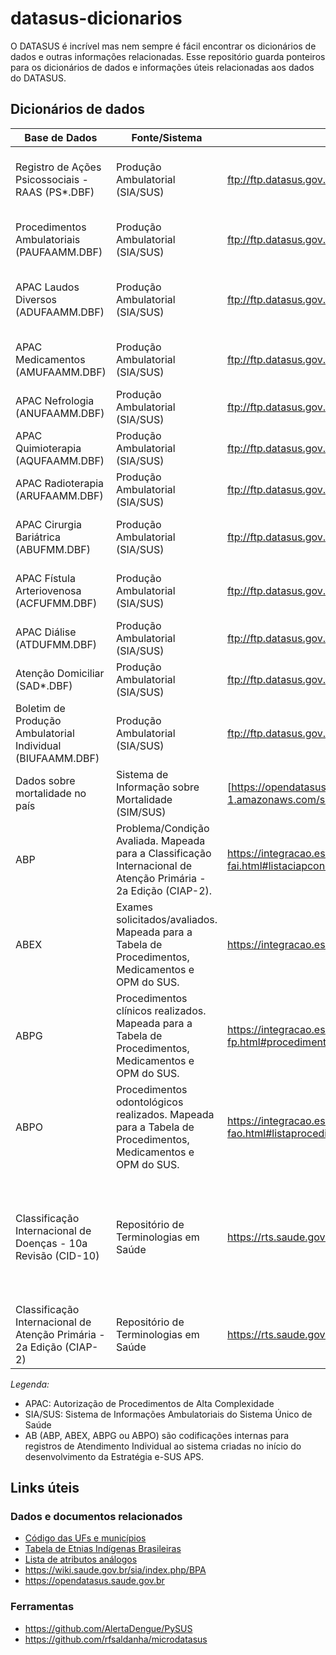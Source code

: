 # datasus-dicionarios

O DATASUS é incrível mas nem sempre é fácil encontrar os dicionários de dados
e outras informações relacionadas. Esse repositório guarda ponteiros para
os dicionários de dados e informações úteis relacionadas aos dados do DATASUS.

## Dicionários de dados

Base de Dados | Fonte/Sistema | Link | Notas
--------------|---------------|------|-------
Registro de Ações Psicossociais - RAAS (PS*.DBF) | Produção Ambulatorial (SIA/SUS) | ftp://ftp.datasus.gov.br/dissemin/publicos/SIASUS/200801_/Doc/Informe_Tecnico_SIASUS_2019_07.pdf | Registro das Ações Ambulatoriais de Saúde - Psicossocial
Procedimentos Ambulatoriais (PAUFAAMM.DBF) | Produção Ambulatorial (SIA/SUS) | ftp://ftp.datasus.gov.br/dissemin/publicos/SIASUS/200801_/Doc/Informe_Tecnico_SIASUS_2019_07.pdf | Registra todos os atendimentos ambulatoriais realizados no SUS 
APAC Laudos Diversos (ADUFAAMM.DBF) | Produção Ambulatorial (SIA/SUS) | ftp://ftp.datasus.gov.br/dissemin/publicos/SIASUS/200801_/Doc/Informe_Tecnico_SIASUS_2019_07.pdf | Autorizações de Procedimentos de Alta Complexidade - Laudos Gerais
APAC Medicamentos (AMUFAAMM.DBF) | Produção Ambulatorial (SIA/SUS) | ftp://ftp.datasus.gov.br/dissemin/publicos/SIASUS/200801_/Doc/Informe_Tecnico_SIASUS_2019_07.pdf | Registro de dispensação de medicamentos de alto custo
APAC Nefrologia (ANUFAAMM.DBF) | Produção Ambulatorial (SIA/SUS) | ftp://ftp.datasus.gov.br/dissemin/publicos/SIASUS/200801_/Doc/Informe_Tecnico_SIASUS_2019_07.pdf | Procedimentos de terapia renal substitutiva
APAC Quimioterapia (AQUFAAMM.DBF) | Produção Ambulatorial (SIA/SUS) | ftp://ftp.datasus.gov.br/dissemin/publicos/SIASUS/200801_/Doc/Informe_Tecnico_SIASUS_2019_07.pdf | Tratamentos quimioterápicos ambulatoriais
APAC Radioterapia (ARUFAAMM.DBF) | Produção Ambulatorial (SIA/SUS) | ftp://ftp.datasus.gov.br/dissemin/publicos/SIASUS/200801_/Doc/Informe_Tecnico_SIASUS_2019_07.pdf | Tratamentos radioterápicos ambulatoriais  
APAC Cirurgia Bariátrica (ABUFMM.DBF) | Produção Ambulatorial (SIA/SUS) | ftp://ftp.datasus.gov.br/dissemin/publicos/SIASUS/200801_/Doc/Informe_Tecnico_SIASUS_2019_07.pdf | Acompanhamento pré e pós-operatório de cirurgia bariátrica
APAC Fístula Arteriovenosa (ACFUFMM.DBF) | Produção Ambulatorial (SIA/SUS) | ftp://ftp.datasus.gov.br/dissemin/publicos/SIASUS/200801_/Doc/Informe_Tecnico_SIASUS_2019_07.pdf | Confecção e manutenção de fístulas para hemodiálise
APAC Diálise (ATDUFMM.DBF) | Produção Ambulatorial (SIA/SUS) | ftp://ftp.datasus.gov.br/dissemin/publicos/SIASUS/200801_/Doc/Informe_Tecnico_SIASUS_2019_07.pdf | Procedimentos de diálise ambulatorial
Atenção Domiciliar (SAD*.DBF) | Produção Ambulatorial (SIA/SUS) | ftp://ftp.datasus.gov.br/dissemin/publicos/SIASUS/200801_/Doc/Informe_Tecnico_SIASUS_2019_07.pdf | Atendimentos realizados em domicílio
Boletim de Produção Ambulatorial Individual (BIUFAAMM.DBF) | Produção Ambulatorial (SIA/SUS) | ftp://ftp.datasus.gov.br/dissemin/publicos/SIASUS/200801_/Doc/Informe_Tecnico_SIASUS_2019_07.pdf | Registro individualizado de procedimentos ambulatoriais
Dados sobre mortalidade no país | Sistema de Informação sobre Mortalidade (SIM/SUS) | [https://opendatasus.saude.gov.br/pt_BR/dataset/sim](https://diaad.s3.sa-east-1.amazonaws.com/sim/Mortalidade_Geral+-+Estrutura.pdf)
ABP | Problema/Condição Avaliada. Mapeada para a Classificação Internacional de Atenção Primária - 2a Edição (CIAP-2). | https://integracao.esusab.ufsc.br/ledi/documentacao/estrutura_arquivos/dicionario-fai.html#listaciapcondicaoavaliada | Concedido via pedido de acesso a informação no [FalaBr](https://buscalai.cgu.gov.br/PedidosLai/DetalhePedido?id=8548477)
ABEX | Exames solicitados/avaliados. Mapeada para a Tabela de Procedimentos, Medicamentos e OPM do SUS. | https://integracao.esusab.ufsc.br/ledi/documentacao/estrutura_arquivos/dicionario-fai.html#listaexames | Concedido via pedido de acesso a informação no [FalaBr](https://buscalai.cgu.gov.br/PedidosLai/DetalhePedido?id=8548477)
ABPG | Procedimentos clínicos realizados. Mapeada para a Tabela de Procedimentos, Medicamentos e OPM do SUS. | https://integracao.esusab.ufsc.br/ledi/documentacao/estrutura_arquivos/dicionario-fp.html#procedimentos-da-ficha | Concedido via pedido de acesso a informação no [FalaBr](https://buscalai.cgu.gov.br/PedidosLai/DetalhePedido?id=8548477)
ABPO | Procedimentos odontológicos realizados. Mapeada para a Tabela de Procedimentos, Medicamentos e OPM do SUS. | https://integracao.esusab.ufsc.br/ledi/documentacao/estrutura_arquivos/dicionario-fao.html#listaprocedimentosrealizados | Concedido via pedido de acesso a informação no [FalaBr](https://buscalai.cgu.gov.br/PedidosLai/DetalhePedido?id=8548477)
Classificação Internacional de Doenças - 10a Revisão (CID-10) | Repositório de Terminologias em Saúde | https://rts.saude.gov.br/#/cid | Mapeamento com ICD-10-WHO disponível [aqui](http://plataforma.saude.gov.br/cc-br-fic/) e também concedido via pedido de acesso a informação no [FalaBr](https://buscalai.cgu.gov.br/PedidosLai/DetalhePedido?id=8826703) <br>Download dos arquivos [aqui](cid-10/lai-25072022911202531)
Classificação Internacional de Atenção Primária - 2a Edição (CIAP-2) | Repositório de Terminologias em Saúde | https://rts.saude.gov.br/#/ciap2 | 

_Legenda:_
- APAC: Autorização de Procedimentos de Alta Complexidade
- SIA/SUS: Sistema de Informações Ambulatoriais do Sistema Único de Saúde 
- AB (ABP, ABEX, ABPG ou ABPO) são codificações internas para registros de Atendimento Individual ao sistema criadas no início do desenvolvimento da Estratégia e-SUS APS.

## Links úteis

### Dados e documentos relacionados

* [Código das UFs e municípios](https://www.ibge.gov.br/explica/codigos-dos-municipios.php)
* [Tabela de Etnias Indígenas Brasileiras](https://bvsms.saude.gov.br/bvs/sas/Links%20finalizados%20SAS%202010/prt0508_28_09_2010.html)
* [Lista de atributos análogos](https://wiki.conass.org.br/index.php?title=Tabela_de_dom%C3%ADnio_atributos_(vari%C3%A1veis)_do_SUS)
* https://wiki.saude.gov.br/sia/index.php/BPA
* https://opendatasus.saude.gov.br

### Ferramentas

* https://github.com/AlertaDengue/PySUS
* https://github.com/rfsaldanha/microdatasus
